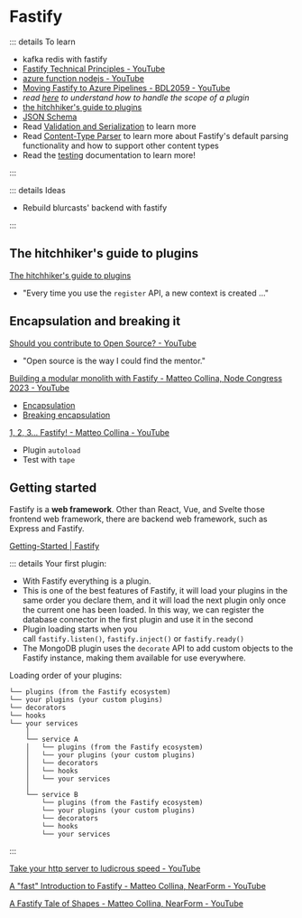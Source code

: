 # Fastify <Tag variant='brand' value="7 h" />

::: details To learn

- kafka redis with fastify
- [Fastify Technical Principles - YouTube](https://www.youtube.com/watch?v=43X1VqlZTQ8)
- [azure function nodejs - YouTube](https://www.youtube.com/results?search_query=azure+function+nodejs)
- [Moving Fastify to Azure Pipelines - BDL2059 - YouTube](https://www.youtube.com/watch?v=HZcJ46pJ0YE)
- _read [here](https://fastify.dev/docs/latest/Reference/Plugins/#handle-the-scope) to understand how to handle the scope of a plugin_
- [the hitchhiker's guide to plugins](https://fastify.dev/docs/latest/Guides/Plugins-Guide/)
- [JSON Schema](https://json-schema.org/)
- Read [Validation and Serialization](https://fastify.dev/docs/latest/Reference/Validation-and-Serialization/) to learn more
- Read [Content-Type Parser](https://fastify.dev/docs/latest/Reference/ContentTypeParser/) to learn more about Fastify's default parsing functionality and how to support other content types
- Read the [testing](https://fastify.dev/docs/latest/Guides/Testing/) documentation to learn more!

:::

::: details Ideas

- Rebuild blurcasts' backend with fastify

:::

## The hitchhiker's guide to plugins <Tag value='0.5 h' /> <Tag variant="red" value='Draft' />

<Timestamp value="March 13, 2024" />

[The hitchhiker's guide to plugins](https://fastify.dev/docs/latest/Guides/Plugins-Guide/)

- "Every time you use the `register` API, a new context is created ..."

## Encapsulation and breaking it <Tag value="2 h" />

<Timestamp value="March 7, 2024" />

[Should you contribute to Open Source? - YouTube](https://www.youtube.com/watch?v=Qo8FQapF-nU)

- "Open source is the way I could find the mentor."

[Building a modular monolith with Fastify - Matteo Collina, Node Congress 2023 - YouTube](https://www.youtube.com/watch?v=e1jkA-ee_aY&t=1s)

- [Encapsulation](https://mcollina.github.io/take-your-http-server-to-ludicrous-speed/#47)
- [Breaking encapsulation](https://mcollina.github.io/take-your-http-server-to-ludicrous-speed/#49)

[1, 2, 3... Fastify! - Matteo Collina - YouTube](https://www.youtube.com/watch?v=-X84Cq-nsLw)

- Plugin `autoload`
- Test with `tape`

## Getting started <Tag value='3.5 h' />

<Timestamp value="March 5, 2024" />

Fastify is a **web framework**. Other than React, Vue, and Svelte those frontend web framework, there are backend web framework, such as Express and Fastify.

[Getting-Started | Fastify](https://fastify.dev/docs/latest/Guides/Getting-Started/)

::: details
Your first plugin:

- With Fastify everything is a plugin.
- This is one of the best features of Fastify, it will load your plugins in the same order you declare them, and it will load the next plugin only once the current one has been loaded. In this way, we can register the database connector in the first plugin and use it in the second
- Plugin loading starts when you call `fastify.listen()`, `fastify.inject()` or `fastify.ready()`
- The MongoDB plugin uses the `decorate` API to add custom objects to the Fastify instance, making them available for use everywhere.

Loading order of your plugins:

```
└── plugins (from the Fastify ecosystem)
└── your plugins (your custom plugins)
└── decorators
└── hooks
└── your services
	│
	└── service A
	│   └── plugins (from the Fastify ecosystem)
	│   └── your plugins (your custom plugins)
	│   └── decorators
	│   └── hooks
	│   └── your services
	│
	└── service B
		└── plugins (from the Fastify ecosystem)
		└── your plugins (your custom plugins)
		└── decorators
		└── hooks
		└── your services
```

:::

[Take your http server to ludicrous speed - YouTube](https://www.youtube.com/watch?v=5z46jJZNe8k)

[A "fast" Introduction to Fastify - Matteo Collina, NearForm - YouTube](https://www.youtube.com/watch?v=MOvLdfUhqrU)

[A Fastify Tale of Shapes - Matteo Collina, NearForm - YouTube](https://www.youtube.com/watch?v=g-6Ig8k6Nzc)
